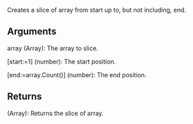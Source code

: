 Creates a slice of array from start up to, but not including, end.


## Arguments
array (Array): The array to slice.

[start:=1] (number): The start position.

[end:=array.Count()] (number): The end position.


## Returns
(Array): Returns the slice of array.
